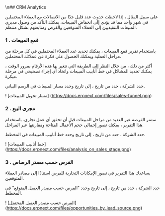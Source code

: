 \n## CRM Analytics

على سبيل المثال ، إذا لاحظت حدوث عدد قليل جدًا من الاتصالات مع العملاء المحتملين في شهر واحد مما قد يؤدي إلى انخفاض المبيعات. يمكنك التأكد من وصول مديري المبيعات التنفيذيين إلى العملاء المتوقعين والفرص ومتابعتهم بشكل منتظم.

### 1 \. قمع المبيعات

باستخدام تقرير قمع المبيعات ، يمكنك تحديد عدد العملاء المحتملين في كل مرحلة من مراحل العملية ويمكنك الحصول على فكرة عن عملائك المحتملين.

أكثر من ذلك ، من خلال النظر إلى الطريقة التي تتغير بها هذه الأرقام بمرور الوقت ، يمكنك تحديد المشاكل في خط أنابيب المبيعات واتخاذ أي إجراء تصحيحي في مرحلة مبكرة.

حدد الشركة ، حدد من تاريخ ، إلى تاريخ وحدد مسار المبيعات في الرسم البياني.

! [مسار تحويل المبيعات] (https://docs.erpnext.com/files/sales-funnel.png)

### 2 \. مجرى البيع

ستمر الفرصة عبر العديد من مراحل المبيعات قبل أن تحقق أي عمل تجاري. باستخدام هذا التقرير ، يمكنك تصور إجمالي حجم الأعمال المتاحة ومقارنتها عبر المراحل.

حدد الشركة ، حدد من تاريخ ، إلى تاريخ وحدد خط أنابيب المبيعات في المخطط.

! [خط أنابيب المبيعات] (https://docs.erpnext.com/files/analysis_on_sales_stage.png)

### 3 \. الفرص حسب مصدر الرصاص

يساعدك هذا التقرير في تصور الإمكانات التجارية للفرص استنادًا إلى مصادر العملاء المتوقعين.

حدد الشركة ، حدد من تاريخ ، إلى تاريخ وحدد "الفرص حسب مصدر العميل المتوقع" في المخطط.

! [الفرص حسب مصدر العميل المحتمل] (https://docs.erpnext.com/files/opportunities_by_lead_source.png)